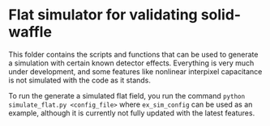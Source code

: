 # Flat simulator for validating solid-waffle

This folder contains the scripts and functions that can be used to generate a simulation with certain known detector effects.  Everything is very much under development, and some features like nonlinear interpixel capacitance is not simulated with the code as it stands.

To run the generate a simulated flat field, you run the command
```python simulate_flat.py <config_file>```
where ```ex_sim_config``` can be used as an example, although it is currently not fully updated with the latest features.
